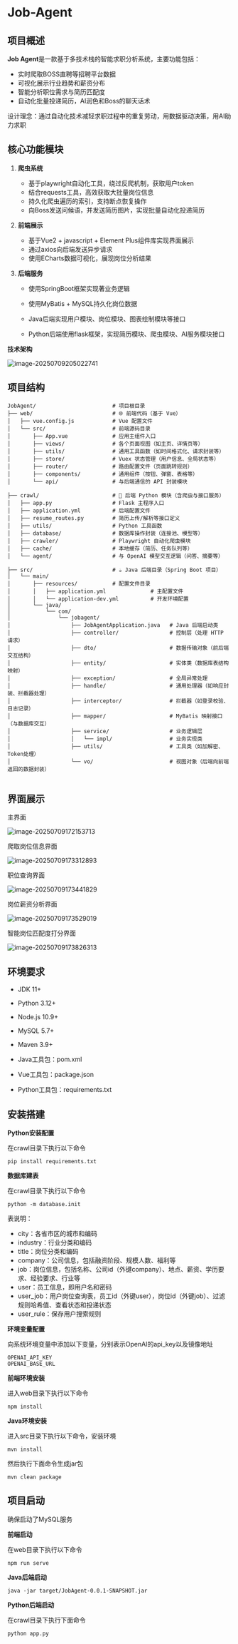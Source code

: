 # Job-Agent


## 项目概述

**Job Agent**是一款基于多技术栈的智能求职分析系统，主要功能包括： 

- 实时爬取BOSS直聘等招聘平台数据 
- 可视化展示行业趋势和薪资分布 
- 智能分析职位需求与简历匹配度 
- 自动化批量投递简历，AI润色和Boss的聊天话术

设计理念：通过自动化技术减轻求职过程中的重复劳动，用数据驱动决策，用AI助力求职



## 核心功能模块

1. **爬虫系统**

   - 基于playwright自动化工具，绕过反爬机制，获取用户token
   - 结合requests工具，高效获取大批量岗位信息
   - 持久化爬虫遍历的索引，支持断点恢复操作
   - 向Boss发送问候语，并发送简历图片，实现批量自动化投递简历

2. **前端展示**

   - 基于Vue2 + javascript + Element Plus组件库实现界面展示
   - 通过axios向后端发送异步请求
   - 使用ECharts数据可视化，展现岗位分析结果

3. **后端服务**

   - 使用SpringBoot框架实现著业务逻辑
   - 使用MyBatis + MySQL持久化岗位数据
   - Java后端实现用户模块、岗位模块、图表绘制模块等接口

   - Python后端使用flask框架，实现简历模块、爬虫模块、AI服务模块接口



**技术架构**


![image-20250709205022741](https://github.com/user-attachments/assets/5363aff2-bf19-42e4-aa97-255a0058fb93)



## 项目结构

```
JobAgent/                        # 项目根目录
├── web/                         # 🌐 前端代码（基于 Vue）
│   ├── vue.config.js            # Vue 配置文件
│   └── src/                     # 前端源码目录
│       ├── App.vue              # 应用主组件入口
│       ├── views/               # 各个页面视图（如主页、详情页等）
│       ├── utils/               # 通用工具函数（如时间格式化、请求封装等）
│       ├── store/               # Vuex 状态管理（用户信息、全局状态等）
│       ├── router/              # 路由配置文件（页面跳转规则）
│       ├── components/          # 通用组件（按钮、弹窗、表格等）
│       └── api/                 # 与后端通信的 API 封装模块

├── crawl/                       # 🐍 后端 Python 模块（含爬虫与接口服务）
│   ├── app.py                   # Flask 主程序入口
│   ├── application.yml          # 后端配置文件
│   ├── resume_routes.py         # 简历上传/解析等接口定义
│   ├── utils/                   # Python 工具函数
│   ├── database/                # 数据库操作封装（连接池、模型等）
│   ├── crawler/                 # Playwright 自动化爬虫模块
│   ├── cache/                   # 本地缓存（简历、任务队列等）
│   └── agent/                   # 与 OpenAI 模型交互逻辑（问答、摘要等）

├── src/                         # ☕ Java 后端目录（Spring Boot 项目）
│   └── main/
│       ├── resources/           # 配置文件目录
│       │   ├── application.yml              # 主配置文件
│       │   └── application-dev.yml          # 开发环境配置
│       └── java/
│           └── com/
│               └── jobagent/
│                   ├── JobAgentApplication.java   # Java 后端启动类
│                   ├── controller/                # 控制层（处理 HTTP 请求）
│                   ├── dto/                       # 数据传输对象（前后端交互结构）
│                   ├── entity/                    # 实体类（数据库表结构映射）
│                   ├── exception/                 # 全局异常处理
│                   ├── handle/                    # 通用处理器（如响应封装、拦截器处理）
│                   ├── interceptor/               # 拦截器（如登录校验、日志记录）
│                   ├── mapper/                    # MyBatis 映射接口（与数据库交互）
│                   ├── service/                   # 业务逻辑层
│                   │   └── impl/                  # 业务实现类
│                   ├── utils/                     # 工具类（如加解密、Token处理）
│                   └── vo/                        # 视图对象（后端向前端返回的数据封装）


```



## 界面展示

主界面

![image-20250709172153713](https://github.com/user-attachments/assets/0eda5940-0be2-48d9-bc10-5862062a21b9)


爬取岗位信息界面

![image-20250709173312893](https://github.com/user-attachments/assets/6ee6ba85-a228-4b73-b796-bbe816a2a9c8)


职位查询界面

![image-20250709173441829](https://github.com/user-attachments/assets/ce5f5997-614f-469d-b71e-e385d4807fe7)


岗位薪资分析界面

![image-20250709173529019](https://github.com/user-attachments/assets/7eb553ba-dc1e-4b1d-9c50-7cb759b52098)


智能岗位匹配度打分界面

![image-20250709173826313](https://github.com/user-attachments/assets/4d735c62-a84b-463f-b7e4-040f7e1b6258)






## 环境要求

- JDK 11+
- Python 3.12+
- Node.js 10.9+
- MySQL 5.7+
- Maven 3.9+

- Java工具包：pom.xml
- Vue工具包：package.json
- Python工具包：requirements.txt



## 安装搭建

**Python安装配置**

在crawl目录下执行以下命令

```shell
pip install requirements.txt
```



**数据库建表**

在crawl目录下执行以下命令

```shell
python -m database.init
```

表说明：

- city：各省市区的城市和编码
- industry：行业分类和编码
- title：岗位分类和编码
- company：公司信息，包括融资阶段、规模人数、福利等
- job：岗位信息，包括名称、公司id（外键company）、地点、薪资、学历要求、经验要求、行业等
- user：员工信息，即用户名和密码
- user_job：用户岗位查询表，员工id（外键user），岗位id（外键job）、过滤规则哈希值、查看状态和投递状态
- user_rule：保存用户搜索规则



**环境变量配置**

向系统环境变量中添加以下变量，分别表示OpenAI的api_key以及镜像地址

```
OPENAI_API_KEY
OPENAI_BASE_URL
```



**前端环境安装**

进入web目录下执行以下命令

```
npm install
```



**Java环境安装**

进入src目录下执行以下命令，安装环境

```
mvn install
```

然后执行下面命令生成jar包

```
mvn clean package
```





## 项目启动

确保启动了MySQL服务



**前端启动**

在web目录下执行以下命令

```
npm run serve
```



**Java后端启动**

```
java -jar target/JobAgent-0.0.1-SNAPSHOT.jar
```



**Python后端启动**

在crawl目录下执行下面命令

```
python app.py
```

